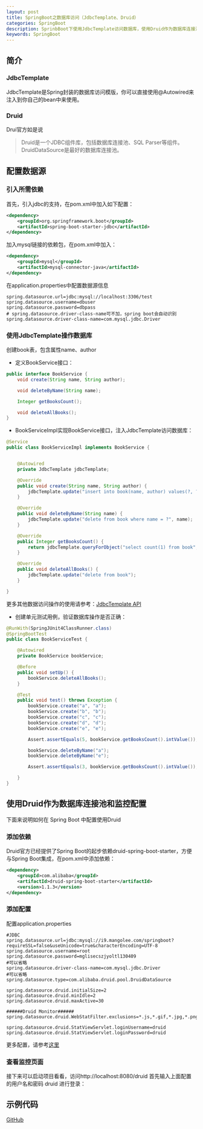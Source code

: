 ```yaml
---
layout: post
title: SpringBoot之数据库访问（JdbcTemplate、Druid）
categories: SpringBoot
description: SprinbBoot下使用JdbcTemplate访问数据库，使用Druid作为数据库连接池
keywords: SpringBoot
---
```


## 简介

### JdbcTemplate

JdbcTemplate是Spring封装的数据库访问模版，你可以直接使用@Autowired来注入到你自己的bean中来使用。

### Druid

Drui官方如是说
> Druid是一个JDBC组件库，包括数据库连接池、SQL Parser等组件。DruidDataSource是最好的数据库连接池。

## 配置数据源

### 引入所需依赖

首先，引入jdbc的支持，在pom.xml中加入如下配置：

```xml
<dependency>
    <groupId>org.springframework.boot</groupId>
    <artifactId>spring-boot-starter-jdbc</artifactId>
</dependency>
```

加入mysql链接的依赖包，在pom.xml中加入：

```xml
<dependency>
	<groupId>mysql</groupId>
	<artifactId>mysql-connector-java</artifactId>
</dependency>
```
在application.properties中配置数据源信息

```
spring.datasource.url=jdbc:mysql://localhost:3306/test
spring.datasource.username=dbuser
spring.datasource.password=dbpass
# spring.datasource.driver-class-name可不加，spring boot会自动识别
spring.datasource.driver-class-name=com.mysql.jdbc.Driver
```

### 使用JdbcTemplate操作数据库

创建book表，包含属性name、author

* 定义BookService接口：

```java
public interface BookService {
	void create(String name, String author);

	void deleteByName(String name);

	Integer getBooksCount();

	void deleteAllBooks();
}
```

* BookServiceImpl实现BookService接口，注入JdbcTemplate访问数据库：

```java
@Service
public class BookServiceImpl implements BookService {


	@Autowired
    private JdbcTemplate jdbcTemplate;

	@Override
	public void create(String name, String author) {
		jdbcTemplate.update("insert into book(name, author) values(?, ?)", name, author);
	}

	@Override
	public void deleteByName(String name) {
		jdbcTemplate.update("delete from book where name = ?", name);
	}

	@Override
	public Integer getBooksCount() {
		return jdbcTemplate.queryForObject("select count(1) from book", Integer.class);
	}

	@Override
	public void deleteAllBooks() {
		jdbcTemplate.update("delete from book");
	}

}
```
更多其他数据访问操作的使用请参考：[JdbcTemplate API](https://docs.spring.io/spring/docs/current/javadoc-api/org/springframework/jdbc/core/JdbcTemplate.html)

* 创建单元测试用例，验证数据库操作是否正确：

```java
@RunWith(SpringJUnit4ClassRunner.class)
@SpringBootTest
public class BookServiceTest {

	@Autowired
    private BookService bookService;

	@Before
    public void setUp() {
		bookService.deleteAllBooks();
    }

	@Test
    public void test() throws Exception {
		bookService.create("a", "a");
		bookService.create("b", "b");
		bookService.create("c", "c");
		bookService.create("d", "d");
		bookService.create("e", "e");

        Assert.assertEquals(5, bookService.getBooksCount().intValue());

        bookService.deleteByName("a");
        bookService.deleteByName("e");

        Assert.assertEquals(3, bookService.getBooksCount().intValue());

    }
}
```

## 使用Druid作为数据库连接池和监控配置

下面来说明如何在 Spring Boot 中配置使用Druid

### 添加依赖

Druid官方已经提供了Spring Boot的起步依赖druid-spring-boot-starter，方便与Spring Boot集成，在pom.xml中添加依赖：

```xml
<dependency>
	<groupId>com.alibaba</groupId>
	<artifactId>druid-spring-boot-starter</artifactId>
	<version>1.1.3</version>
</dependency>

```

### 添加配置

配置application.properties

```
#JDBC
spring.datasource.url=jdbc:mysql://i9.mangolee.com/springboot?requireSSL=false&useUnicode=true&characterEncoding=UTF-8
spring.datasource.username=root
spring.datasource.password=mglisecszjyoltl130409
#可以省略
spring.datasource.driver-class-name=com.mysql.jdbc.Driver
#可以省略
spring.datasource.type=com.alibaba.druid.pool.DruidDataSource

spring.datasource.druid.initialSize=2
spring.datasource.druid.minIdle=2
spring.datasource.druid.maxActive=30

######Druid Monitor######
spring.datasource.druid.WebStatFilter.exclusions=*.js,*.gif,*.jpg,*.png,*.css,*.ico,/druid/*

spring.datasource.druid.StatViewServlet.loginUsername=druid
spring.datasource.druid.StatViewServlet.loginPassword=druid
```
更多配置，请参考[这里](https://github.com/alibaba/druid/blob/master/druid-spring-boot-starter/src/test/resources/config-template.properties)

### 查看监控页面

接下来可以启动项目看看，访问http://localhost:8080/druid 首先输入上面配置的用户名和密码 druid 进行登录：


## 示例代码

[GitHub](https://github.com/zhousuhang/springboot/tree/master/springboot-start)
